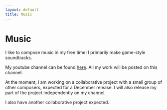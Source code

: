 ```yaml
---
layout: default
title: Music
---
```


# Music

I like to compose music in my free time! I primarily make game-style soundtracks.

My youtube channel can be found <a href="https://www.youtube.com/channel/UCVA5pm63XaxuFmDghnX3gUw" target="_blank">here</a>. All my work will be posted on this channel.

At the moment, I am working on a collaborative project with a small group of other composers, expected for a December release. I will also release my part of the project independently on my channel.

I also have another collaborative project expected.